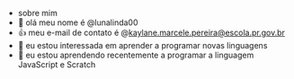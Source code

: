- sobre mim
- 👋 olá meu nome é @lunalinda00
- :+1: meu e-mail de contato é @kaylane.marcele.pereira@escola.pr.gov.br
- 👀 eu estou interessada em aprender a programar novas linguagens 
- 🌱 eu estou aprendendo recentemente a programar a linguagem JavaScript e Scratch


<!---
lunalinda00/lunalinda00 is a ✨ special ✨ repository because its `README.md` (this file) appears on your GitHub profile.
You can click the Preview link to take a look at your changes.
--->
